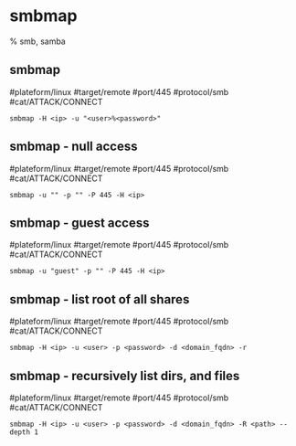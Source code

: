 # smbmap
% smb, samba

## smbmap
#plateform/linux #target/remote #port/445 #protocol/smb #cat/ATTACK/CONNECT 

```
smbmap -H <ip> -u "<user>%<password>"
```

## smbmap - null access
#plateform/linux #target/remote #port/445 #protocol/smb #cat/ATTACK/CONNECT 

```
smbmap -u "" -p "" -P 445 -H <ip>
```

## smbmap - guest access
#plateform/linux #target/remote #port/445 #protocol/smb #cat/ATTACK/CONNECT 
```
smbmap -u "guest" -p "" -P 445 -H <ip>
```

## smbmap - list root of all shares
#plateform/linux #target/remote #port/445 #protocol/smb #cat/ATTACK/CONNECT 
```
smbmap -H <ip> -u <user> -p <password> -d <domain_fqdn> -r
```

## smbmap - recursively list dirs, and files
#plateform/linux #target/remote #port/445 #protocol/smb #cat/ATTACK/CONNECT 
```
smbmap -H <ip> -u <user> -p <password> -d <domain_fqdn> -R <path> --depth 1
```

